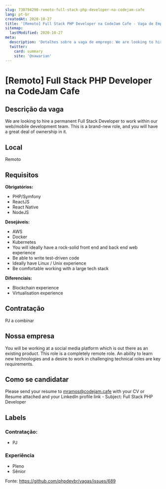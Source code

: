 ```yaml
---
slug: 730794290-remoto-full-stack-php-developer-na-codejam-cafe
lang: pt-br
createdAt: 2020-10-27
title: '[Remoto] Full Stack PHP Developer na CodeJam Cafe - Vaga de Emprego'
sitemap:
  lastModified: 2020-10-27
meta:
  description: 'Detalhes sobre a vaga de emprego: We are looking to hire a permanent Full Stack Developer to work within our web/mobile development team. This is a brand-new role, and you will have a great deal of ownership in it.'
  twitter:
    card: summary
    site: '@nawarian'
---
```


# [Remoto] Full Stack PHP Developer na CodeJam Cafe

## Descrição da vaga

We are looking to hire a permanent Full Stack Developer to work within our web/mobile development team.
This is a brand-new role, and you will have a great deal of ownership in it. 

## Local

Remoto


## Requisitos

**Obrigatórios:**
- PHP/Symfony
- ReactJS
- React Native
- NodeJS

**Desejáveis:**
-  AWS
- Docker
- Kubernetes
- You will ideally have a rock-solid front end and back end web experience
- Be able to write test-driven code
- Ideally have Linux / Unix experience
- Be comfortable working with a large tech stack

**Diferenciais:**
 - Blockchain experience
 - Virtualisation experience

## Contratação

PJ a combinar

## Nossa empresa

You will be working at a social media platform which is out there as an existing product. This role is a completely remote role. An ability to learn new technologies and a desire to work in challenging technical roles are key requirements.

## Como se candidatar

Please send your resume to mramos@codejam.cafe with your CV or Resume attached and your LinkedIn profile link - Subject: Full Stack PHP Developer

## Labels

### Contratação:
- PJ

### Experiência
- Pleno
- Sênior

Fonte: https://github.com/phpdevbr/vagas/issues/689